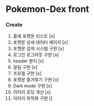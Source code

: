 # Pokemon-Dex front

### Create

1. 홈에 포켓몬 리스트 [x]
2. 포켓몬 상세 데이터 페이지 [x]
3. 포켓몬 검색 시스템 구현 [x]
4. 로그인 로그아웃 구현 [x]
5. header 분리 [x]
6. 알림 구현 [x]
7. 프로필 구현 [x]
8. 포켓몬 즐겨찾기 구현 [x]
9. Dark mode 구현 [x]
10. 이미지 로딩 개선 [x]
11. 이미지 최적화 구현 []
